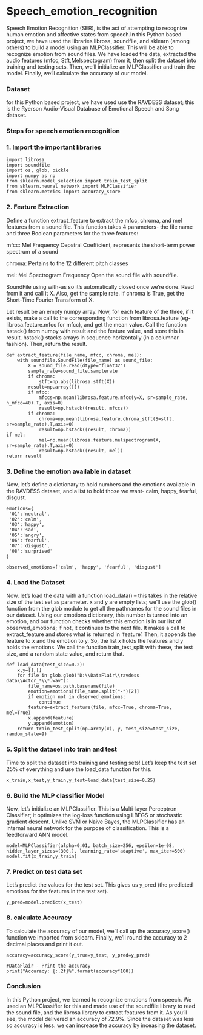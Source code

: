 # Speech_emotion_recognition
Speech Emotion Recognition (SER), is the act of attempting to recognize human emotion and affective states from speech.In this Python based project, we have used the libraries librosa, soundfile, and sklearn (among others) to build a model using an MLPClassifier. This will be able to recognize emotion from sound files. We have loaded the data, extracted the audio features (mfcc, Stft,Melspectogram) from it, then split the dataset into training and testing sets. Then, we’ll initialize an MLPClassifier and train the model. Finally, we’ll calculate the accuracy of our model.
### Dataset
for this Python based project, we have used use the RAVDESS dataset; this is the Ryerson Audio-Visual Database of Emotional Speech and Song dataset.

### Steps for speech emotion recognition
### 1. Import the important libraries
```
import librosa
import soundfile
import os, glob, pickle
import numpy as np
from sklearn.model_selection import train_test_split
from sklearn.neural_network import MLPClassifier
from sklearn.metrics import accuracy_score
```

### 2. Feature Extraction
 Define a function extract_feature to extract the mfcc, chroma, and mel features from a sound file. This function takes 4 parameters- the file name and three Boolean parameters for the three features:
 
  mfcc: Mel Frequency Cepstral Coefficient, represents the short-term power spectrum of a sound
  
  chroma: Pertains to the 12 different pitch classes
  
  mel: Mel Spectrogram Frequency
 Open the sound file with soundfile.
 
 SoundFile using with-as so it’s automatically closed once we’re done. Read from it and call it X. Also, get the sample rate. If chroma is True, get the Short-Time Fourier Transform of X.

Let result be an empty numpy array. Now, for each feature of the three, if it exists, make a call to the corresponding function from librosa.feature (eg- librosa.feature.mfcc for mfcc), and get the mean value. Call the function hstack() from numpy with result and the feature value, and store this in result. hstack() stacks arrays in sequence horizontally (in a columnar fashion). Then, return the result.

```
def extract_feature(file_name, mfcc, chroma, mel):
    with soundfile.SoundFile(file_name) as sound_file:
        X = sound_file.read(dtype="float32")
        sample_rate=sound_file.samplerate
        if chroma:
            stft=np.abs(librosa.stft(X))
        result=np.array([])
        if mfcc:
            mfccs=np.mean(librosa.feature.mfcc(y=X, sr=sample_rate, n_mfcc=40).T, axis=0)
            result=np.hstack((result, mfccs))
        if chroma:
            chroma=np.mean(librosa.feature.chroma_stft(S=stft, sr=sample_rate).T,axis=0)
            result=np.hstack((result, chroma))
if mel:
            mel=np.mean(librosa.feature.melspectrogram(X, sr=sample_rate).T,axis=0)
            result=np.hstack((result, mel))
return result
```
### 3.  Define the emotion available in dataset
 Now, let’s define a dictionary to hold numbers and the emotions available in the RAVDESS dataset, and a list to hold those we want- calm, happy, fearful, disgust.
 
 ```
 emotions={
  '01':'neutral',
  '02':'calm',
  '03':'happy',
  '04':'sad',
  '05':'angry',
  '06':'fearful',
  '07':'disgust',
  '08':'surprised'
}

observed_emotions=['calm', 'happy', 'fearful', 'disgust']
```
### 4.  Load the Dataset
Now, let’s load the data with a function load_data() – this takes in the relative size of the test set as parameter. x and y are empty lists; we’ll use the glob() function from the glob module to get all the pathnames for the sound files in our dataset. Using our emotions dictionary, this number is turned into an emotion, and our function checks whether this emotion is in our list of observed_emotions; if not, it continues to the next file. It makes a call to extract_feature and stores what is returned in ‘feature’. Then, it appends the feature to x and the emotion to y. So, the list x holds the features and y holds the emotions. We call the function train_test_split with these, the test size, and a random state value, and return that.

```
def load_data(test_size=0.2):
    x,y=[],[]
    for file in glob.glob("D:\\DataFlair\\ravdess data\\Actor_*\\*.wav"):
        file_name=os.path.basename(file)
        emotion=emotions[file_name.split("-")[2]]
        if emotion not in observed_emotions:
            continue
        feature=extract_feature(file, mfcc=True, chroma=True, mel=True)
        x.append(feature)
        y.append(emotion)
    return train_test_split(np.array(x), y, test_size=test_size, random_state=9)
````
### 5. Split the dataset into train and test

   Time to split the dataset into training and testing sets! Let’s keep the test set 25% of everything and use the load_data function for this.
   ```
   x_train,x_test,y_train,y_test=load_data(test_size=0.25)
   ```
### 6. Build the MLP classifier Model
Now, let’s initialize an MLPClassifier. This is a Multi-layer Perceptron Classifier; it optimizes the log-loss function using LBFGS or stochastic gradient descent. Unlike SVM or Naive Bayes, the MLPClassifier has an internal neural network for the purpose of classification. This is a feedforward ANN model.

```
model=MLPClassifier(alpha=0.01, batch_size=256, epsilon=1e-08, hidden_layer_sizes=(300,), learning_rate='adaptive', max_iter=500)
model.fit(x_train,y_train)
```
### 7. Predict on test data set
Let’s predict the values for the test set. This gives us y_pred (the predicted emotions for the features in the test set).
```
y_pred=model.predict(x_test)
```
### 8. calculate Accuracy
To calculate the accuracy of our model, we’ll call up the accuracy_score() function we imported from sklearn. Finally, we’ll round the accuracy to 2 decimal places and print it out.
```
accuracy=accuracy_score(y_true=y_test, y_pred=y_pred)

#DataFlair - Print the accuracy
print("Accuracy: {:.2f}%".format(accuracy*100))
```
###  Conclusion
In this Python  project, we learned to recognize emotions from speech. We used an MLPClassifier for this and made use of the soundfile library to read the sound file, and the librosa library to extract features from it. As you’ll see, the model delivered an accuracy of 72.9%. Since the dataset was less so accuracy is less. we can increase the accuracy by inceasing the dataset. 






  
    
   
   
   

    
    
